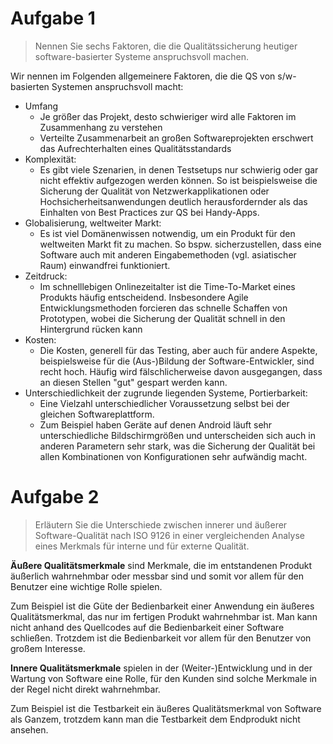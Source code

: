 Aufgabe 1
==

> Nennen Sie sechs Faktoren, die die Qualitätssicherung heutiger software-basierter Systeme anspruchsvoll machen.

Wir nennen im Folgenden allgemeinere Faktoren, die die QS von s/w-basierten Systemen anspruchsvoll macht:

* Umfang
    * Je größer das Projekt, desto schwieriger wird alle Faktoren im Zusammenhang zu verstehen
    * Verteilte Zusammenarbeit an großen Softwareprojekten erschwert das Aufrechterhalten eines Qualitätsstandards
* Komplexität:
    * Es gibt viele Szenarien, in denen Testsetups nur schwierig oder gar nicht effektiv aufgezogen werden können. So ist beispielsweise die Sicherung der Qualität von Netzwerkapplikationen oder Hochsicherheitsanwendungen deutlich herausfordernder als das Einhalten von Best Practices zur QS bei Handy-Apps.
* Globalisierung, weltweiter Markt:
    * Es ist viel Domänenwissen notwendig, um ein Produkt für den weltweiten Markt fit zu machen. So bspw. sicherzustellen, dass eine Software auch mit anderen Eingabemethoden (vgl. asiatischer Raum) einwandfrei funktioniert.
* Zeitdruck:
    * Im schnelllebigen Onlinezeitalter ist die Time-To-Market eines Produkts häufig entscheidend. Insbesondere Agile Entwicklungsmethoden forcieren das schnelle Schaffen von Prototypen, wobei die Sicherung der Qualität schnell in den Hintergrund rücken kann
* Kosten:
    * Die Kosten, generell für das Testing, aber auch für andere Aspekte, beispielsweise für die (Aus-)Bildung der Software-Entwickler, sind recht hoch. Häufig wird fälschlicherweise davon ausgegangen, dass an diesen Stellen "gut" gespart werden kann.
* Unterschiedlichkeit der zugrunde liegenden Systeme, Portierbarkeit:
    * Eine Vielzahl unterschiedlicher Voraussetzung selbst bei der gleichen Softwareplattform.
    * Zum Beispiel haben Geräte auf denen Android läuft sehr unterschiedliche Bildschirmgrößen und unterscheiden
sich auch in anderen Parametern sehr stark, was die Sicherung der Qualität bei allen Kombinationen von Konfigurationen sehr aufwändig macht.

Aufgabe 2
==

> Erläutern Sie die Unterschiede zwischen innerer und äußerer Software-Qualität nach ISO 9126 in einer vergleichenden Analyse eines Merkmals für interne und für externe Qualität.

**Äußere Qualitätsmerkmale** sind Merkmale, die im entstandenen Produkt äußerlich wahrnehmbar oder messbar sind und somit vor allem für den Benutzer eine wichtige Rolle spielen.


Zum Beispiel ist die Güte der Bedienbarkeit einer Anwendung ein äußeres Qualitätsmerkmal, das nur im fertigen Produkt wahrnehmbar ist. Man kann nicht
anhand des Quellcodes auf die Bedienbarkeit einer Software schließen. Trotzdem ist die Bedienbarkeit vor allem für den Benutzer von großem Interesse.


**Innere Qualitätsmerkmale** spielen in der (Weiter-)Entwicklung und in der Wartung von Software eine Rolle, für den Kunden sind solche
Merkmale in der Regel nicht direkt wahrnehmbar.

Zum Beispiel ist die Testbarkeit ein äußeres Qualitätsmerkmal von Software als Ganzem, trotzdem kann man die Testbarkeit dem Endprodukt nicht ansehen.

